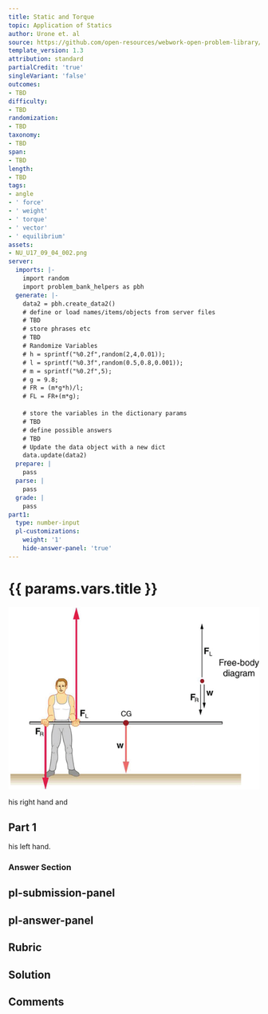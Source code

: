 ```yaml
---
title: Static and Torque
topic: Application of Statics
author: Urone et. al
source: https://github.com/open-resources/webwork-open-problem-library/tree/master/Contrib/BrockPhysics/College_Physics_Urone/9.Static_and_Torque/9-04.Application_of_Statics/NU_U17_09_04_002.pg
template_version: 1.3
attribution: standard
partialCredit: 'true'
singleVariant: 'false'
outcomes:
- TBD
difficulty:
- TBD
randomization:
- TBD
taxonomy:
- TBD
span:
- TBD
length:
- TBD
tags:
- angle
- ' force'
- ' weight'
- ' torque'
- ' vector'
- ' equilibrium'
assets:
- NU_U17_09_04_002.png
server:
  imports: |-
    import random
    import problem_bank_helpers as pbh
  generate: |-
    data2 = pbh.create_data2()
    # define or load names/items/objects from server files
    # TBD
    # store phrases etc
    # TBD
    # Randomize Variables
    # h = sprintf("%0.2f",random(2,4,0.01));
    # l = sprintf("%0.3f",random(0.5,0.8,0.001));
    # m = sprintf("%0.2f",5);
    # g = 9.8;
    # FR = (m*g*h)/l;
    # FL = FR+(m*g);

    # store the variables in the dictionary params
    # TBD
    # define possible answers
    # TBD
    # Update the data object with a new dict
    data.update(data2)
  prepare: |
    pass
  parse: |
    pass
  grade: |
    pass
part1:
  type: number-input
  pl-customizations:
    weight: '1'
    hide-answer-panel: 'true'
---
```


# {{ params.vars.title }} 

![Pole Vaulter](NU_U17_09_04_002.png)

his right hand and

## Part 1 
his left hand. 


 ### Answer Section


## pl-submission-panel 


## pl-answer-panel 


## Rubric 


## Solution 


## Comments 


